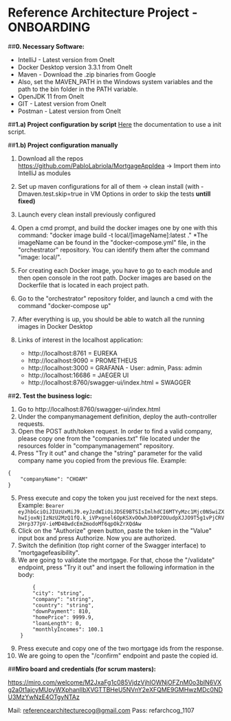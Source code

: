 # **Reference Architecture Project - ONBOARDING**

##**0. 	Necessary Software:**
- IntelliJ - Latest version from OneIt
- Docker Desktop version 3.3.1 from OneIt
- Maven - Download the .zip binaries from Google
- Also, set the MAVEN_PATH in the Windows system variables and the path to the bin folder in the PATH variable.
- OpenJDK 11 from OneIt
- GIT - Latest version from OneIt
- Postman - Latest version from OneIt

##**1.a) Project configuration by script**
[Here](/Init-Script) the documentation to use a init script.

##**1.b) Project configuration manually**
1. 	Download all the repos https://github.com/PabloLabriola/MortgageAppIdea -> Import them into IntelliJ as modules 
2.  Set up maven configurations for all of them -> clean install (with -Dmaven.test.skip=true in VM Options in order to skip the tests **untill fixed)**
3.  Launch every clean install previously configured
4. 	Open a cmd prompt, and build the docker images one by one with this command: "docker image build -t local/[imageName]:latest ." *The imageName can be found in the "docker-compose.yml" file, in the "orchestrator" repository. You can identify them after the command "image: local/".

5. 	For creating each Docker image, you have to go to each module and then open console in the root path. Docker images are based on the Dockerfile that is located in each project path.

6.  Go to the "orchestrator" repository folder, and launch a cmd with the command "docker-compose up"
7.  After everything is up, you should be able to watch all the running images in Docker Desktop
8.  Links of interest in the localhost application:
	- http://localhost:8761 = EUREKA
	- http://localhost:9090 = PROMETHEUS
	- http://localhost:3000 = GRAFANA - User: admin, Pass: admin
	- http://localhost:16686 = JAEGER UI
	- http://localhost:8760/swagger-ui/index.html = SWAGGER


##**2. Test the business logic:**

1. Go to http://localhost:8760/swagger-ui/index.html
2. Under the companymanagement definition, deploy the auth-controller requests.
3. Open the POST auth/token request. In order to find a valid company, please copy one from the "companies.txt" file located under the resources folder in "companymanagement" repository.
4. Press "Try it out" and change the "string" parameter for the valid company name you copied from the previous file. Example:

```
{
    "companyName": "CHOAM"
}
```

5. Press execute and copy the token you just received for the next steps. Example:
	`Bearer eyJhbGciOiJIUzUxMiJ9.eyJzdWIiOiJDSE9BTSIsImlhdCI6MTYyMzc1Mjc0NSwiZXhwIjoxNjIzNzU2MzQ1fQ.k_iVPxgnel6OpKSXvOOwhJb0P2OUudpXJJO9T5g1vPjCRV2Hrp377pV-ieMD48wdcEmZmodoMT6qpOkZrXQdAw`
6. Click on the "Authorize" green button, paste the token in the "Value" input box and press Authorize. Now you are authorized.
7. Switch the definition (top right corner of the Swagger interface) to "mortgagefeasibility".
8. We are going to validate the mortgage. For that, chose the "/validate" endpoint, press "Try it out" and insert the following information in the body:


```
        {
		"city": "string",
		"company": "string",
		"country": "string",
		"downPayment": 810,
		"homePrice": 9999.9,
		"loanLength": 0,
		"monthlyIncomes": 100.1
	}
```

9. Press execute and copy one of the two mortgage ids from the response.
10. We are going to open the "/confirm" endpoint and paste the copied id.

##**Miro board and credentials (for scrum masters):**

https://miro.com/welcome/M2JxaFg1c085VjdzVjhlOWNjOFZnM0o3blN6VXg2a0t1ajcyMUpyWXphanlIbXVGTTBHeU5NVnY2eXFQME9GMHwzMDc0NDU3MzYwNzE4OTgyNTAz

Mail: referencearchitecturecog@gmail.com
Pass: refarchcog_1107
